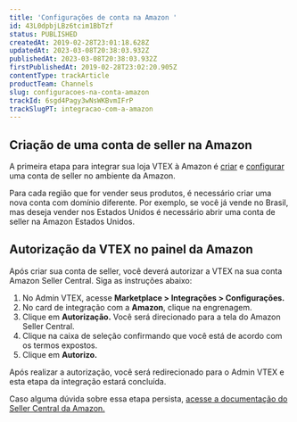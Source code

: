```yaml
---
title: 'Configurações de conta na Amazon '
id: 43L0dpbjLBz6tcim1BbTzf
status: PUBLISHED
createdAt: 2019-02-28T23:01:18.628Z
updatedAt: 2023-03-08T20:38:03.932Z
publishedAt: 2023-03-08T20:38:03.932Z
firstPublishedAt: 2019-02-28T23:02:20.905Z
contentType: trackArticle
productTeam: Channels
slug: configuracoes-na-conta-amazon
trackId: 6sgd4Pagy3wNsWKBvmIFrP
trackSlugPT: integracao-com-a-amazon
---
```


## Criação de uma conta de seller na Amazon

A primeira etapa para integrar sua loja VTEX à Amazon é [criar](https://venda.amazon.com.br/?ld=elbrsoa_savtexdirect_linkna) e [configurar](https://sellercentral.amazon.com.br/gp/help/external/help.html?itemID=201468450&language=pt_BR&ref=efph_201468450_cont_201468440) uma conta de seller no ambiente da Amazon. 

Para cada região que for vender seus produtos, é necessário criar uma nova conta com domínio diferente. Por exemplo, se você já vende no Brasil, mas deseja vender nos Estados Unidos é necessário abrir uma conta de seller na Amazon Estados Unidos.

## Autorização da VTEX no painel da Amazon

Após criar sua conta de seller, você deverá autorizar a  VTEX na sua conta Amazon Seller Central. Siga as instruções abaixo:  

1. No Admin VTEX, acesse __Marketplace > Integrações > Configurações.__  
2. No card de integração com a __Amazon__, clique na engrenagem.   
3. Clique em __Autorização.__ Você será direcionado para a tela do Amazon Seller Central.  
4. Clique na caixa de seleção confirmando que você está de acordo com os termos expostos.  
5. Clique em __Autorizo.__   

Após realizar a autorização, você será redirecionado para o Admin VTEX e esta etapa da integração estará concluída.  

<div class="alert alert-info">
Caso alguma dúvida sobre essa etapa persista, <a href="https://sellercentral.amazon.com/learn/courses?ref_=su_course_accordion&moduleId=1f61fcd3[…]-ed90359ff166&modLanguage=Portuguese&videoPlayer=youtube">acesse a documentação do Seller Central da Amazon.</a>
</div>
